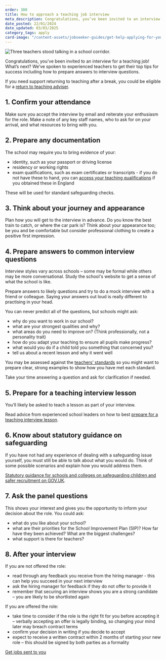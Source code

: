 ```yaml
---
order: 300
title: How to approach a teaching job interview
meta_description: Congratulations, you’ve been invited to an interview for a teaching job! What’s next? We’ve spoken to experienced teachers to get their top tips for success including how to prepare answers to interview questions.
date_posted: 22/01/2024
date_updated: 03/03/2025
category_tags: apply
card-image: "/content-assets/jobseeker-guides/get-help-applying-for-your-teaching-role/how-to-approach-your-teaching-job-interview.jpg"
---
```


![Three teachers stood talking in a school corridor.](/content-assets/jobseeker-guides/get-help-applying-for-your-teaching-role/how-to-approach-your-teaching-job-interview.jpg)

Congratulations, you’ve been invited to an interview for a teaching job! What’s next? We’ve spoken to experienced teachers to get their top tips for success including how to prepare answers to interview questions.

If you need support returning to teaching after a break, you could be eligible for a [return to teaching adviser](https://getintoteaching.education.gov.uk/landing/return-to-teaching-advisers).

## 1. Confirm your attendance
Make sure you accept the interview by email and reiterate your enthusiasm for the role. Make a note of any key staff names, who to ask for on your arrival, and what resources to bring with you.

## 2. Prepare any documentation
The school may require you to bring evidence of your:

* identity, such as your passport or driving license
* residency or working rights
* exam qualifications, such as exam certificates or transcripts - if you do not have these to hand, you can [access your teaching qualifications](https://www.gov.uk/guidance/access-your-teaching-qualifications) if you obtained these in England

These will be used for standard safeguarding checks.

## 3. Think about your journey and appearance
Plan how you will get to the interview in advance. Do you know the best train to catch, or where the car park is? Think about your appearance too; be you and be comfortable but consider professional clothing to create a positive first impression. 

## 4. Prepare answers to common interview questions
Interview styles vary across schools – some may be formal while others may be more conversational. Study the school's website to get a sense of what the school is like. 

Prepare answers to likely questions and try to do a mock interview with a friend or colleague. Saying your answers out loud is really different to practising in your head. 

You can never predict all of the questions, but schools might ask:

* why do you want to work in our school?
* what are your strongest qualities and why? 
* what areas do you need to improve on? (Think professionally, not a personality trait)
* how do you adapt your teaching to ensure all pupils make progress?
* what would you do if a child told you something that concerned you?
* tell us about a recent lesson and why it went well

You may be assessed against the [teachers’ standards](https://www.gov.uk/government/publications/teachers-standards) so you might want to prepare clear, strong examples to show how you have met each standard. 

Take your time answering a question and ask for clarification if needed. 

## 5. Prepare for a teaching interview lesson
You’ll likely be asked to teach a lesson as part of your interview. 

Read advice from experienced school leaders on how to best [prepare for a teaching interview lesson](https://teaching-vacancies.service.gov.uk/jobseeker-guides/get-help-applying-for-your-teaching-role/prepare-for-a-teaching-job-interview-lesson).

## 6. Know about statutory guidance on safeguarding
If you have not had any experience of dealing with a safeguarding issue yourself, you must still be able to talk about what you would do. Think of some possible scenarios and explain how you would address them.

[Statutory guidance for schools and colleges on safeguarding children and safer recruitment on GOV.UK](https://www.gov.uk/government/publications/keeping-children-safe-in-education--2).

## 7. Ask the panel questions
This shows your interest and gives you the opportunity to inform your decision about the role. You could ask:

* what do you like about your school?
* what are their priorities for the School Improvement Plan (SIP)? How far have they been achieved? What are the biggest challenges?
* what support is there for teachers?

## 8. After your interview
If you are not offered the role: 

* read through any feedback you receive from the hiring manager - this can help you succeed in your next interview 
* ask the hiring manager for feedback if they do not offer to provide it 
* remember that securing an interview shows you are a strong candidate – you are likely to be shortlisted again 

If you are offered the role:  

* take time to consider if the role is the right fit for you before accepting it – verbally accepting an offer is legally binding, so changing your mind later may breach contract terms 
* confirm your decision in writing if you decide to accept 
* expect to receive a written contract within 2 months of starting your new role – this should be signed by both parties as a formality 

<a href="https://teaching-vacancies.service.gov.uk/subscriptions/new" class="govuk-button">Get jobs sent to you</a>
